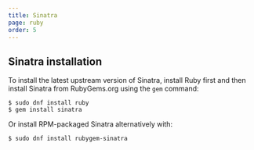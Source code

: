 ```yaml
---
title: Sinatra
page: ruby
order: 5
---
```


## Sinatra installation

To install the latest upstream version of Sinatra, install Ruby first and then install Sinatra from RubyGems.org using the `gem` command:

```
$ sudo dnf install ruby
$ gem install sinatra
```

Or install RPM-packaged Sinatra alternatively with:

```
$ sudo dnf install rubygem-sinatra
```
